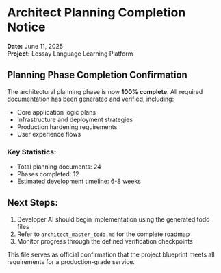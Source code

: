 # Architect Planning Completion Notice

**Date:** June 11, 2025  
**Project:** Lessay Language Learning Platform  

## Planning Phase Completion Confirmation

The architectural planning phase is now **100% complete**. All required documentation has been generated and verified, including:

- Core application logic plans
- Infrastructure and deployment strategies
- Production hardening requirements
- User experience flows

### Key Statistics:
- Total planning documents: 24
- Phases completed: 12
- Estimated development timeline: 6-8 weeks

## Next Steps:
1. Developer AI should begin implementation using the generated todo files
2. Refer to `architect_master_todo.md` for the complete roadmap
3. Monitor progress through the defined verification checkpoints

This file serves as official confirmation that the project blueprint meets all requirements for a production-grade service.